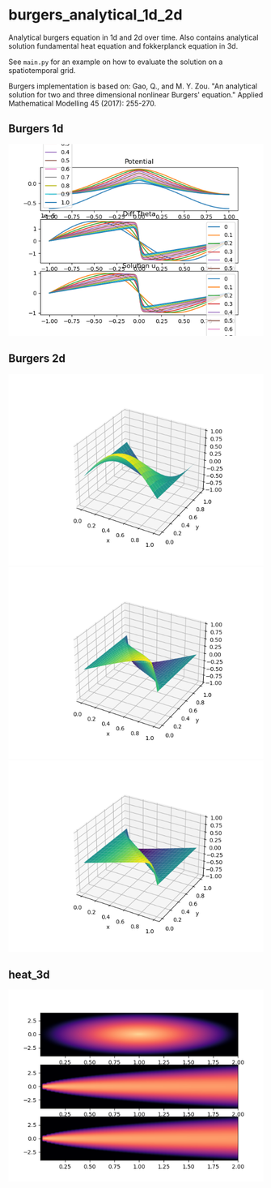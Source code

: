 # burgers_analytical_1d_2d
Analytical burgers equation in 1d and 2d over time. 
Also contains analytical solution fundamental heat equation and fokkerplanck equation in 3d.

See `main.py` for an example on how to evaluate the solution on a spatiotemporal grid. 

Burgers implementation is based on:
Gao, Q., and M. Y. Zou. "An analytical solution for two and three dimensional nonlinear Burgers' equation." Applied Mathematical Modelling 45 (2017): 255-270.

## Burgers 1d
![Alt text](plots/burgers_1d.png?raw=true "Burgers 1D")

## Burgers 2d
![Alt text](plots/burgers_2d_t0.00.png?raw=true "Burgers 2D")
![Alt text](plots/burgers_2d_t0.50.png?raw=true "Burgers 2D")
![Alt text](plots/burgers_2d_t1.00.png?raw=true "Burgers 2D")


## heat_3d

![Alt text](plots/heat_3d.png?raw=true "Burgers 2D")
